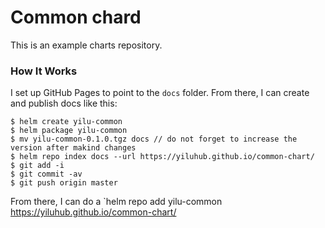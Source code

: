 # Common chard

This is an example charts repository.

### How It Works

I set up GitHub Pages to point to the `docs` folder. From there, I can
create and publish docs like this:

```console
$ helm create yilu-common
$ helm package yilu-common
$ mv yilu-common-0.1.0.tgz docs // do not forget to increase the version after makind changes
$ helm repo index docs --url https://yiluhub.github.io/common-chart/
$ git add -i
$ git commit -av
$ git push origin master
```

From there, I can do a `helm repo add yilu-common
https://yiluhub.github.io/common-chart/
